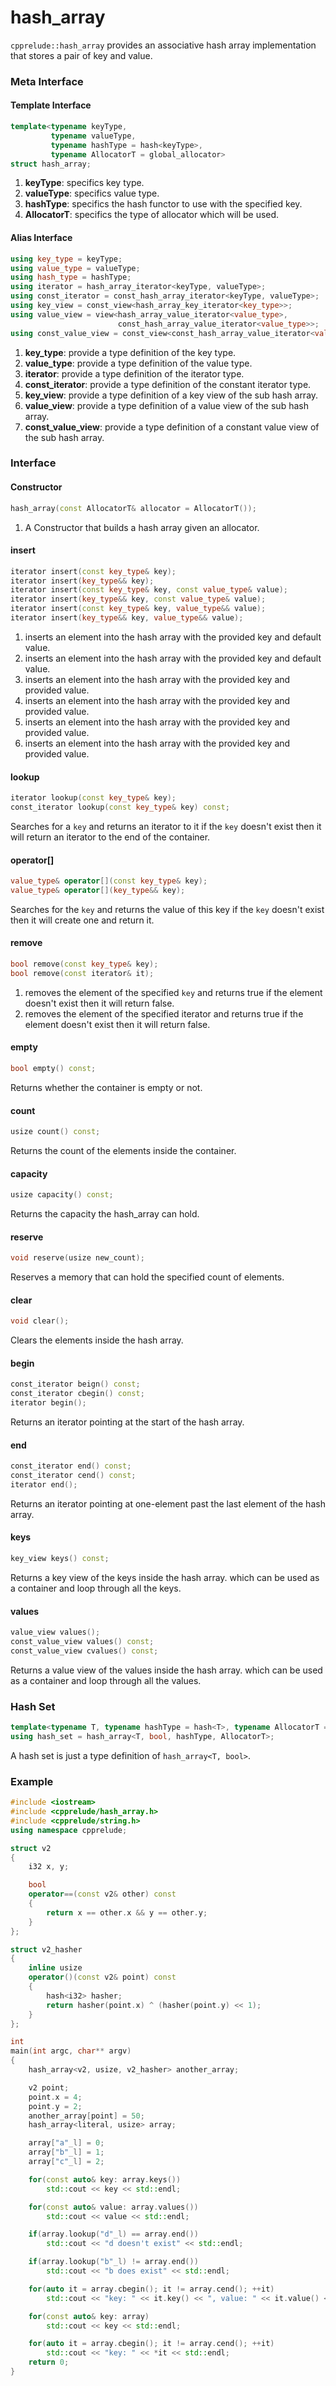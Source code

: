 # hash_array

`cpprelude::hash_array` provides an associative hash array implementation that stores a pair of key and value.

### Meta Interface

#### Template Interface

```c++
template<typename keyType,
		 typename valueType,
		 typename hashType = hash<keyType>,
		 typename AllocatorT = global_allocator>
struct hash_array;
```

1. **keyType**: specifics key type.
2. **valueType**: specifics value type.
3. **hashType**: specifics the hash functor to use with the specified key.
4. **AllocatorT**: specifics the type of allocator which will be used.

#### Alias Interface

```C++
using key_type = keyType;
using value_type = valueType;
using hash_type = hashType;
using iterator = hash_array_iterator<keyType, valueType>;
using const_iterator = const_hash_array_iterator<keyType, valueType>;
using key_view = const_view<hash_array_key_iterator<key_type>>;
using value_view = view<hash_array_value_iterator<value_type>,
						const_hash_array_value_iterator<value_type>>;
using const_value_view = const_view<const_hash_array_value_iterator<value_type>>;
```

1. **key_type**: provide a type definition of the key type.
2. **value_type**: provide a type definition of the value type.
3. **iterator**: provide a type definition of the iterator type.
4. **const_iterator**: provide a type definition of the constant iterator type.
5. **key_view**: provide a type definition of a key view of the sub hash array.
6. **value_view**: provide a type definition of a value view of the sub hash array.
7. **const_value_view**: provide a type definition of a constant value view of the sub hash array.

### Interface
#### Constructor
```C++
hash_array(const AllocatorT& allocator = AllocatorT());
```

1. A Constructor that builds a hash array given an allocator.

#### insert

```C++
iterator insert(const key_type& key);
iterator insert(key_type&& key);
iterator insert(const key_type& key, const value_type& value);
iterator insert(key_type&& key, const value_type& value);
iterator insert(const key_type& key, value_type&& value);
iterator insert(key_type&& key, value_type&& value);
```

1. inserts an element into the hash array with the provided key and default value.
2. inserts an element into the hash array with the provided key and default value.
3. inserts an element into the hash array with the provided key and provided value.
4. inserts an element into the hash array with the provided key and provided value.
5. inserts an element into the hash array with the provided key and provided value.
6. inserts an element into the hash array with the provided key and provided value.

#### lookup

```C++
iterator lookup(const key_type& key);
const_iterator lookup(const key_type& key) const;
```

Searches for a `key` and returns an iterator to it if the `key` doesn't exist then it will return an iterator to the end of the container.

#### operator[]

```C++
value_type& operator[](const key_type& key);
value_type& operator[](key_type&& key);
```

Searches for the `key` and returns the value of this key if the `key` doesn't exist then it will create one and return it.

#### remove

```C++
bool remove(const key_type& key);
bool remove(const iterator& it);
```

1. removes the element of the specified `key` and returns true if the element doesn't exist then it will return false.
2. removes the element of the specified iterator and returns true if the element doesn't exist then it will return false.

#### empty

```C++
bool empty() const;
```

Returns whether the container is empty or not.

#### count

```C++
usize count() const;
```

Returns the count of the elements inside the container.

#### capacity

```C++
usize capacity() const;
```

Returns the capacity the hash_array can hold.

#### reserve

```C++
void reserve(usize new_count);
```

Reserves a memory that can hold the specified count of elements.

#### clear

```C++
void clear();
```

Clears the elements inside the hash array.

#### begin

```C++
const_iterator beign() const;
const_iterator cbegin() const;
iterator begin();
```

Returns an iterator pointing at the start of the hash array.

#### end

```C++
const_iterator end() const;
const_iterator cend() const;
iterator end();
```

Returns an iterator pointing at one-element past the last element of the hash array.

#### keys

```C++
key_view keys() const;
```

Returns a key view of the keys inside the hash array. which can be used as a container and loop through all the keys.

#### values

```C++
value_view values();
const_value_view values() const;
const_value_view cvalues() const;
```

Returns a value view of the values inside the hash array. which can be used as a container and loop through all the values.

### Hash Set

```C++
template<typename T, typename hashType = hash<T>, typename AllocatorT = global_allocator>
using hash_set = hash_array<T, bool, hashType, AllocatorT>;
```

A hash set is just a type definition of `hash_array<T, bool>`.

### Example

```C++
#include <iostream>
#include <cpprelude/hash_array.h>
#include <cpprelude/string.h>
using namespace cpprelude;

struct v2
{
    i32 x, y;

    bool
    operator==(const v2& other) const
    {
        return x == other.x && y == other.y;
    }
};

struct v2_hasher
{
    inline usize
    operator()(const v2& point) const
    {
        hash<i32> hasher;
        return hasher(point.x) ^ (hasher(point.y) << 1);
    }
};

int
main(int argc, char** argv)
{
    hash_array<v2, usize, v2_hasher> another_array;

    v2 point;
    point.x = 4;
    point.y = 2;
    another_array[point] = 50;
	hash_array<literal, usize> array;

	array["a"_l] = 0;
	array["b"_l] = 1;
	array["c"_l] = 2;

	for(const auto& key: array.keys())
		std::cout << key << std::endl;

	for(const auto& value: array.values())
		std::cout << value << std::endl;

	if(array.lookup("d"_l) == array.end())
		std::cout << "d doesn't exist" << std::endl;

	if(array.lookup("b"_l) != array.end())
		std::cout << "b does exist" << std::endl;

	for(auto it = array.cbegin(); it != array.cend(); ++it)
		std::cout << "key: " << it.key() << ", value: " << it.value() << std::endl;

	for(const auto& key: array)
		std::cout << key << std::endl;

	for(auto it = array.cbegin(); it != array.cend(); ++it)
		std::cout << "key: " << *it << std::endl;
	return 0;
}
```

